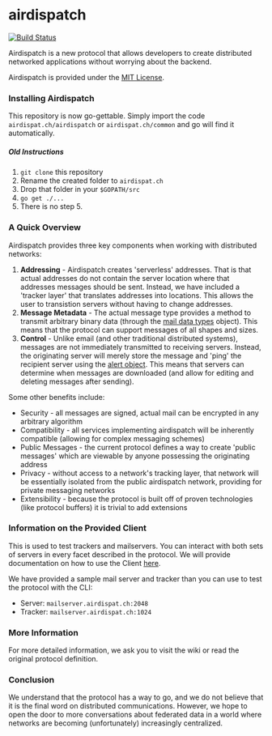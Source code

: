 airdispatch
============

[![Build Status](https://drone.io/github.com/huntaub/airdispatch-protocol/status.png)](https://drone.io/github.com/huntaub/airdispatch-protocol/latest)

Airdispatch is a new protocol that allows developers to create distributed networked applications without worrying about the backend.

Airdispatch is provided under the [MIT License](https://github.com/huntaub/airdispatch-protocol/blob/master/LICENSE).

### Installing Airdispatch

This repository is now go-gettable. Simply import the code `airdispat.ch/airdispatch` or `airdispat.ch/common` and go will find it automatically.

##### Old Instructions
  1. `git clone` this repository
  2. Rename the created folder to `airdispat.ch`
  3. Drop that folder in your `$GOPATH/src`
  4. `go get ./...`
  5. There is no step 5.

### A Quick Overview
Airdispatch provides three key components when working with distributed networks:

  1. **Addressing** - Airdispatch creates 'serverless' addresses. That is that actual addresses do not contain the server location where that addresses messages should be sent. Instead, we have included a 'tracker layer' that translates addresses into locations. This allows the user to transistion servers without having to change addresses.
  2. **Message Metadata** - The actual message type provides a method to transmit arbitrary binary data (through the [mail data types](https://github.com/huntaub/airdispatch-protocol/blob/master/airdispatch/Message.proto#L91) object). This means that the protocol can support messages of all shapes and sizes.
  3. **Control** - Unlike email (and other traditional distributed systems), messages are not immediately transmitted to receiving servers. Instead, the originating server will merely store the message and 'ping' the recipient server using the [alert object](https://github.com/huntaub/airdispatch-protocol/blob/master/airdispatch/Message.proto#L56). This means that servers can determine when messages are downloaded (and allow for editing and deleting messages after sending).

Some other benefits include:
  - Security - all messages are signed, actual mail can be encrypted in any arbitrary algorithm
  - Compatibility - all services implementing airdispatch will be inherently compatible (allowing for complex messaging schemes)
  - Public Messages - the current protocol defines a way to create 'public messages' which are viewable by anyone possessing the originating address
  - Privacy - without access to a network's tracking layer, that network will be essentially isolated from the public airdispatch network, providing for private messaging networks
  - Extensibility - because the protocol is built off of proven technologies (like protocol buffers) it is trivial to add extensions

### Information on the Provided Client
This is used to test trackers and mailservers. You can interact with both sets of servers in every facet described in the protocol.
We will provide documentation on how to use the Client [here](https://github.com/huntaub/airdispatch-protocol/wiki/CLI-Documentation).

We have provided a sample mail server and tracker than you can use to test the protocol with the CLI:
  - Server: `mailserver.airdispat.ch:2048`
  - Tracker: `mailserver.airdispat.ch:1024`

### More Information
For more detailed information, we ask you to visit the wiki or read the original protocol definition.

### Conclusion
We understand that the protocol has a way to go, and we do not believe that it is the final word on distributed communications. However, we hope to open the door to more conversations about federated data in a world where networks are becoming (unfortunately) increasingly centralized.
